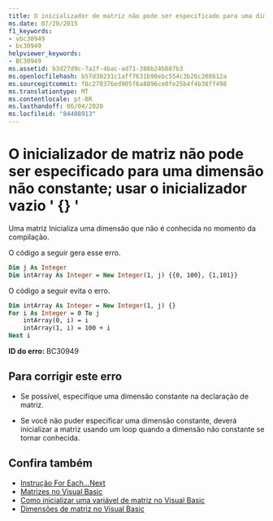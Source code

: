 ```yaml
---
title: O inicializador de matriz não pode ser especificado para uma dimensão não constante; usar o inicializador vazio ' {} '
ms.date: 07/20/2015
f1_keywords:
- vbc30949
- bc30949
helpviewer_keywords:
- BC30949
ms.assetid: b3d27d9c-7a1f-4bac-ad71-388b24b807b3
ms.openlocfilehash: b57d30231c1aff7631b90ebc554c3b26c208612a
ms.sourcegitcommit: f8c270376ed905f6a8896ce0fe25b4f4b38ff498
ms.translationtype: MT
ms.contentlocale: pt-BR
ms.lasthandoff: 06/04/2020
ms.locfileid: "84408913"
---
```

# <a name="array-initializer-cannot-be-specified-for-a-non-constant-dimension-use-the-empty-initializer-"></a>O inicializador de matriz não pode ser especificado para uma dimensão não constante; usar o inicializador vazio ' {} '
Uma matriz Inicializa uma dimensão que não é conhecida no momento da compilação.  
  
 O código a seguir gera esse erro.  
  
```vb  
Dim j As Integer  
Dim intArray As Integer = New Integer(1, j) {{0, 100}, {1,101}}  
```  
  
 O código a seguir evita o erro.  
  
```vb  
Dim intArray As Integer = New Integer(1, j) {}  
For i As Integer = 0 To j  
    intArray(0, i) = i  
    intArray(1, i) = 100 + i  
Next i  
```  
  
 **ID do erro:** BC30949  
  
## <a name="to-correct-this-error"></a>Para corrigir este erro  
  
- Se possível, especifique uma dimensão constante na declaração de matriz.  
  
- Se você não puder especificar uma dimensão constante, deverá inicializar a matriz usando um loop quando a dimensão não constante se tornar conhecida.  
  
## <a name="see-also"></a>Confira também

- [Instrução For Each...Next](../language-reference/statements/for-each-next-statement.md)
- [Matrizes no Visual Basic](../programming-guide/language-features/arrays/index.md)
- [Como inicializar uma variável de matriz no Visual Basic](../programming-guide/language-features/arrays/how-to-initialize-an-array-variable.md)
- [Dimensões de matriz no Visual Basic](../programming-guide/language-features/arrays/array-dimensions.md)
